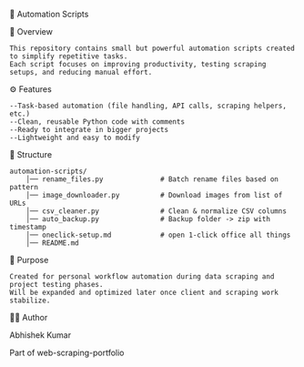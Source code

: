 🧰 Automation Scripts


📌 Overview

    This repository contains small but powerful automation scripts created to simplify repetitive tasks.
    Each script focuses on improving productivity, testing scraping setups, and reducing manual effort.

⚙️ Features
    
    --Task-based automation (file handling, API calls, scraping helpers, etc.)
    --Clean, reusable Python code with comments
    --Ready to integrate in bigger projects
    --Lightweight and easy to modify

📂 Structure

    automation-scripts/
        │── rename_files.py              # Batch rename files based on pattern
        │── image_downloader.py          # Download images from list of URLs
        │── csv_cleaner.py               # Clean & normalize CSV columns
        │── auto_backup.py               # Backup folder -> zip with timestamp
        │── oneclick-setup.md            # open 1-click office all things
        │── README.md  


🧠 Purpose
    
    Created for personal workflow automation during data scraping and project testing phases.
    Will be expanded and optimized later once client and scraping work stabilize.

🧑‍💻 Author

Abhishek Kumar

Part of web-scraping-portfolio
